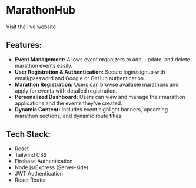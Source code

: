 # MarathonHub

[Visit the live website](https://marathon-1d87e.web.app)

## Features:
- **Event Management:** Allows event organizers to add, update, and delete marathon events easily.
- **User Registration & Authentication:** Secure login/signup with email/password and Google or GitHub authentication.
- **Marathon Registration:** Users can browse available marathons and apply for events with detailed registration.
- **Personalized Dashboard:** Users can view and manage their marathon applications and the events they’ve created.
- **Dynamic Content:** Includes event highlight banners, upcoming marathon sections, and dynamic route titles.

## Tech Stack:
- React
- Tailwind CSS
- Firebase Authentication
- Node.js/Express (Server-side)
- JWT Authentication
- React Router
